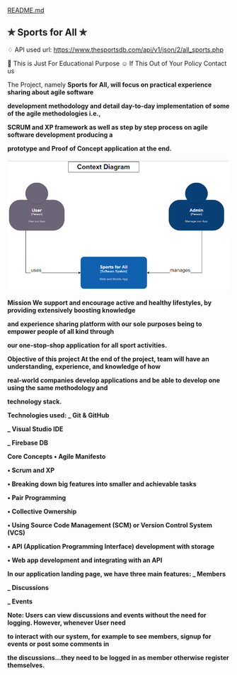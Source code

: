 <a class="js-navigation-open Link--primary" title="README.md" data-pjax="#repo-content-pjax-container" href="/dillydill123/inventory-setups/blob/master/README.md">README.md</a>

## ✯ Sports for All ✯

♢ API used url: https://www.thesportsdb.com/api/v1/json/2/all_sports.php

🚸 This is Just For Educational Purpose
☺ If This Out of Your Policy Contact us

The Project, namely <strong>Sports for All<strong/>, will focus on practical experience sharing about agile software

development methodology and detail day-to-day implementation of some of the agile methodologies i.e.,

SCRUM and XP framework as well as step by step process on agile software development producing a

prototype and Proof of Concept application at the end.

<img src="/Context_Diag.PNG" alt="context diag" style="height: 300px; width:500px;"/>

<bold> Mission </bold>
We support and encourage active and healthy lifestyles, by providing extensively boosting knowledge

and experience sharing platform with our sole purposes being to empower people of all kind through

our one-stop-shop application for all sport activities.

Objective of this project
At the end of the project, team will have an understanding, experience, and knowledge of how

real-world companies develop applications and be able to develop one using the same methodology and

technology stack.

<bold>Technologies used:<bold/>
\_ Git & GitHub

\_ Visual Studio IDE

\_ Firebase DB

<bold>Core Concepts<bold/>
• Agile Manifesto

• Scrum and XP

• Breaking down big features into smaller and achievable tasks

• Pair Programming

• Collective Ownership

• Using Source Code Management (SCM) or Version Control System (VCS)

• API (Application Programming Interface) development with storage

• Web app development and integrating with an API

In our application landing page, we have three main features:
\_ Members

\_ Discussions

\_ Events

<bold>Note<bold/>: Users can view discussions and events without the need for logging. However, whenever User need

to interact with our system, for example to see members, signup for events or post some comments in

the discussions…they need to be logged in as member otherwise register themselves.


